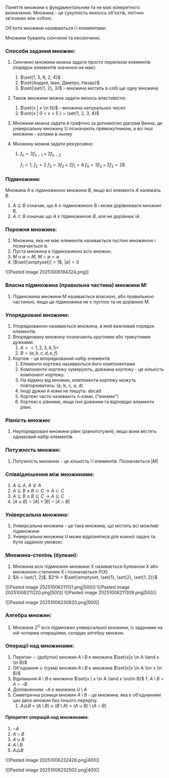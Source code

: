 
Поняття множини є фундаментальним та не має конкретного визначення. 
Множина - це сукупність якихось об'єктів, логічно зв'язаних між собою.

Об'єкти множини називаються її елементами.

Множини бувають скінченні та нескінченні.

### Способи задання множин:
1. Скінченні множини можна задати просто переліком елементів (порядок елементів значення не має):
	1. $\set{1, 5, 6, 2, 4}$
	2. $\set{Андрій, Іван, Дмитро, Назар}$
	3. $\set{\set{1, 2}, 3}$ - множина містить в собі ще одну множину
	
2. Також множини можна задати якоюсь властивістю:
	1. $\set{x | x \in N}$ - множина натуральних чисел
	2. $\set{x | 0 < x < 5 } = \set{1, 2, 3, 4}$

3. Множини можна задати й графічно за допомогою діаграм Венна, де універсальну множину U позначають прямокутником, а всі інші множини - колами в ньому
4. Множину можна задати рекурсивно:
	1. $f_n = 3f_{n-1} + 2f_{n-2}$
	   
	   $f_1 = 1$, $f_2 = 2$
	   $f_3 = 3f_2 + 2f_1 = 8$
	   $f_4 = 3f_3 + 2f_2 = 28$

### Підмножини:
Множина $A$ є підмножиною множини $B$, якщо всі елементи $A$ належать $B$. 
1. $A \subseteq B$ означає, що A є підмножиною B і може дорівнювати множині B. 
2. $A \subset B$ означає що $A$ є підмножиною $B$, але не дорівнює їй.

### Порожня множина:
1. Множина, яка не має елементів називається пустою множиною і позначається $\emptyset$.
2. Пуста множина є підмножиною всіх множин.
3. $M \cup \emptyset = M$, $M \cap \emptyset = \emptyset$
4. |$\set{\emptyset}| = 1$, $|\emptyset| = 0$

![[Pasted image 20251006194324.png]]

### Власна підмножина (правильна частина) множини M:
1. Підмножина множини M називається власною, або правильною частиною, якщо ця підмножина не є пустою та не дорівнює M.

### Упорядковані множини:
1. Упорядкованою називається множина, в якій важливий порядок елементів.
2. Впорядковану множину позначають круглими або трикутними дужками:
	1. $A = <1, 2, 3, 4, 5>$
	2. $B = (a, b, c, d, e, f)$
3. Кортеж - це впорядкований набір елементів
	1. Елементи кортежа називаються його компонентами
	2. Компоненти кортежу нумерують, довжина кортежу - це кількість компонент кортежу.
	3. На відміну від множин, компоненти кортежу можуть повторюватись: (a, b, c, a, d)
	4. Іноді дужки й коми не пишуть: abcad
	5. Кортежі часто називають n-ками, ("енками")
	6. Кортежі є рівними, якщо їхні довжини та відповідні елементи рівні. 

### Рівність множин:
1. Неупорядковані множини рівні (рівнопотужні), якщо вони містять однаковий набір елементів.

### Потужність множин:
1. Потужність множини - це кількість її елементів. Позначається $| {M} |$

### Співвідношення між множинами:
1. $A \subseteq A$, $A \not \subset A$
2. $A \subseteq B \land B \subset C \to A \subset C$
3. $A \subseteq B \land B \subseteq C \to A \subseteq C$
4. $|A \cup B| = |A| + |B| - |A \cap B|$

### Універсальна множина:
1. Універсальна множина - це така множина, що містить всі можливі підмножини
2. Універсальна множина $U$ може відрізнятися для кожної задачі та бути заданою умовою.

### Множина-степінь (булеан):
1. Множина всіх підмножин множини X називається булеаном X або множиною-степенем X і позначається $P(X)$
2. $A = \set{1, 2}$, $2^A = $\set{\emptyset, \set{1}, \set{2}, \set{1, 2}}$


![[Pasted image 20251006211131.png|500]]
![[Pasted image 20251006211220.png|500]]
![[Pasted image 20251006211309.png|500]]

![[Pasted image 20251006230820.png|500]]

### Алгебра множин:
1. Множина $2^U$ всіх підмножин універсальної множини, із заданими на ній чотирма операціями, складає алгебру множин.

### Операції над множинами:
1. Перетин $\cap$ (добуток) множин $A$ і $B$ є множина $\set{x|x \in A \land x \in B}$
2. Об'єднання $\cup$ (сума) множин $A$ і $B$ є множина $\set{x|x \in A \lor x \in B}$
3. Віднімання $A \setminus B$ є множина $\set{x | x \in A \land x \notin B}$ 
	   1. $A \setminus B$ = $A \cap \lnot B$
4. Доповненням $\lnot A$ є множина $U \setminus A$
5. Симетрична різниця множин $A$ і $B$ - це множина, яка є об'єднанням цих двох множин без їхнього перерізу.
	1. $A \triangle B$ = $(A \setminus B) \cup (B \setminus A)$ = $(A \cup B) \setminus (A \cap B)$

#### Пріоритет операцій над множинами:
1. $\lnot A$
2. $A \cap B$
3. $A \cup B$
4. $A \setminus B$
5. $A \triangle B$
 
![[Pasted image 20251006232426.png|400]]

![[Pasted image 20251006232502.png|400]]


